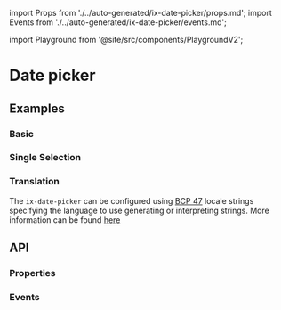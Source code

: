 import Props from './../auto-generated/ix-date-picker/props.md';
import Events from './../auto-generated/ix-date-picker/events.md';

import Playground from '@site/src/components/PlaygroundV2';

# Date picker

## Examples 

### Basic

<Playground
  name="datepicker-range" 
  height="35rem"
  examplesByName>
</Playground>

### Single Selection

<Playground
  name="datepicker" 
  height="35rem"
  examplesByName>
</Playground>

### Translation

The `ix-date-picker` can be configured using [BCP 47](https://tools.ietf.org/html/rfc5646) locale strings specifying the language to use generating or interpreting strings. More information can be found [here](https://moment.github.io/luxon/#/intl?id=default-locale)

<Playground
  name="datepicker-locale" 
  height="35rem" 
  examplesByName>
</Playground>

## API

### Properties

<Props />

### Events

<Events />
